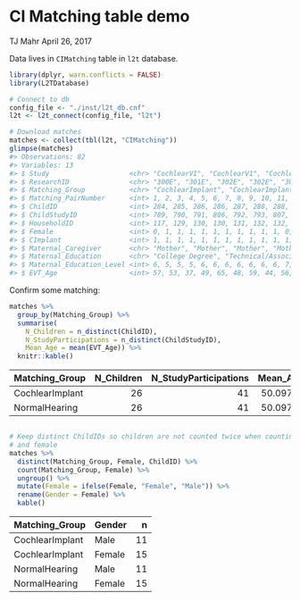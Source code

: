 CI Matching table demo
================
TJ Mahr
April 26, 2017

Data lives in `CIMatching` table in `l2t` database.

``` r
library(dplyr, warn.conflicts = FALSE)
library(L2TDatabase)

# Connect to db
config_file <- "./inst/l2t_db.cnf"
l2t <- l2t_connect(config_file, "l2t")

# Download matches
matches <- collect(tbl(l2t, "CIMatching"))
glimpse(matches)
#> Observations: 82
#> Variables: 13
#> $ Study                    <chr> "CochlearV1", "CochlearV1", "Cochlear...
#> $ ResearchID               <chr> "300E", "301E", "302E", "302E", "303E...
#> $ Matching_Group           <chr> "CochlearImplant", "CochlearImplant",...
#> $ Matching_PairNumber      <int> 1, 2, 3, 4, 5, 6, 7, 8, 9, 10, 11, 12...
#> $ ChildID                  <int> 284, 285, 286, 286, 287, 288, 288, 28...
#> $ ChildStudyID             <int> 789, 790, 791, 806, 792, 793, 807, 79...
#> $ HouseholdID              <int> 117, 129, 130, 130, 131, 132, 132, 13...
#> $ Female                   <int> 0, 1, 1, 1, 1, 1, 1, 1, 1, 1, 1, 0, 1...
#> $ CImplant                 <int> 1, 1, 1, 1, 1, 1, 1, 1, 1, 1, 1, 1, 1...
#> $ Maternal_Caregiver       <chr> "Mother", "Mother", "Mother", "Mother...
#> $ Maternal_Education       <chr> "College Degree", "Technical/Associat...
#> $ Maternal_Education_Level <int> 6, 5, 5, 5, 6, 6, 6, 6, 6, 6, 6, 7, 6...
#> $ EVT_Age                  <int> 57, 53, 37, 49, 65, 48, 59, 44, 56, 4...
```

Confirm some matching:

``` r
matches %>% 
  group_by(Matching_Group) %>% 
  summarise(
    N_Children = n_distinct(ChildID),
    N_StudyParticipations = n_distinct(ChildStudyID), 
    Mean_Age = mean(EVT_Age)) %>% 
  knitr::kable()
```

| Matching\_Group |  N\_Children|  N\_StudyParticipations|  Mean\_Age|
|:----------------|------------:|-----------------------:|----------:|
| CochlearImplant |           26|                      41|   50.09756|
| NormalHearing   |           26|                      41|   50.09756|

``` r

# Keep distinct ChildIDs so children are not counted twice when counting male
# and female
matches %>% 
  distinct(Matching_Group, Female, ChildID) %>% 
  count(Matching_Group, Female) %>% 
  ungroup() %>% 
  mutate(Female = ifelse(Female, "Female", "Male")) %>% 
  rename(Gender = Female) %>% 
  kable()
```

| Matching\_Group | Gender |    n|
|:----------------|:-------|----:|
| CochlearImplant | Male   |   11|
| CochlearImplant | Female |   15|
| NormalHearing   | Male   |   11|
| NormalHearing   | Female |   15|
